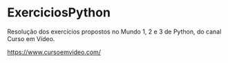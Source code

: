 # ExerciciosPython
Resolução dos exercícios propostos no Mundo 1, 2 e 3 de Python, do canal Curso em Vídeo.

https://www.cursoemvideo.com/
